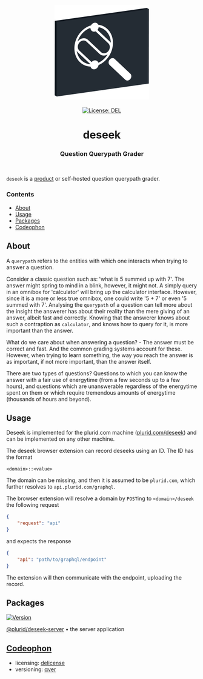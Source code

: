 <p align="center">
    <img src="https://raw.githubusercontent.com/plurid/deseek/master/about/identity/deseek-logo.png" height="250px">
    <br />
    <br />
    <a target="_blank" href="https://github.com/plurid/deseek/blob/master/LICENSE">
        <img src="https://img.shields.io/badge/license-DEL-blue.svg?colorB=1380C3&style=for-the-badge" alt="License: DEL">
    </a>
</p>



<h1 align="center">
    deseek
</h1>


<h3 align="center">
    Question Querypath Grader
</h3>



<br />



`deseek` is a [product](https://deseek.plurid.com) or self-hosted question querypath grader.


### Contents

+ [About](#about)
+ [Usage](#usage)
+ [Packages](#packages)
+ [Codeophon](#codeophon)



## About

A `querypath` refers to the entities with which one interacts when trying to answer a question.

Consider a classic question such as: 'what is 5 summed up with 7'. The answer might spring to mind in a blink, however, it might not. A simply query in an omnibox for 'calculator' will bring up the calculator interface. However, since it is a more or less true omnibox, one could write '5 + 7' or even '5 summed with 7'. Analysing the `querypath` of a question can tell more about the insight the answerer has about their reality than the mere giving of an answer, albeit fast and correctly. Knowing that the answerer knows about such a contraption as `calculator`, and knows how to query for it, is more important than the answer.

What do we care about when answering a question? - The answer must be correct and fast. And the common grading systems account for these. However, when trying to learn something, the way you reach the answer is as important, if not more important, than the answer itself.

There are two types of questions? Questions to which you can know the answer with a fair use of energytime (from a few seconds up to a few hours), and questions which are unanswerable regardless of the energytime spent on them or which require tremendous amounts of energytime (thousands of hours and beyond).



## Usage

Deseek is implemented for the plurid.com machine ([plurid.com/deseek](https://plurid.com/deseek)) and can be implemented on any other machine.

The deseek browser extension can record deseeks using an ID. The ID has the format

```
<domain>::<value>
```

The domain can be missing, and then it is assumed to be `plurid.com`, which further resolves to `api.plurid.com/graphql`.

The browser extension will resolve a domain by `POST`ing to `<domain>/deseek` the following request

``` json
{
    "request": "api"
}
```

and expects the response

``` json
{
    "api": "path/to/graphql/endpoint"
}
```

The extension will then communicate with the endpoint, uploading the record.



## Packages

<a target="_blank" href="https://www.npmjs.com/package/@plurid/deseek-server">
    <img src="https://img.shields.io/npm/v/@plurid/deseek-server.svg?logo=npm&colorB=1380C3&style=for-the-badge" alt="Version">
</a>

[@plurid/deseek-server][deseek-server] • the server application

[deseek-server]: https://github.com/plurid/deseek/tree/master/packages/deseek-server



## [Codeophon](https://github.com/ly3xqhl8g9/codeophon)

+ licensing: [delicense](https://github.com/ly3xqhl8g9/delicense)
+ versioning: [αver](https://github.com/ly3xqhl8g9/alpha-versioning)

